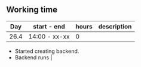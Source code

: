 
## Working time

| Day   | start - end   | hours | description |
|-------|---------------|-------|-------------|
| 26.4  | 14:00 - xx-xx |     0 |
* Started creating backend.
* Backend runs  |
